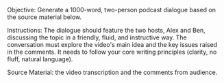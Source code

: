 Objective: Generate a 1000-word, two-person podcast dialogue based on the source material below.

Instructions: The dialogue should feature the two hosts, Alex and Ben, discussing the topic in a friendly, fluid, and instructive way. The conversation must explore the video's main idea and the key issues raised in the comments. It needs to follow your core writing principles (clarity, no fluff, natural language).

Source Material: the video transcription and the comments from audience.